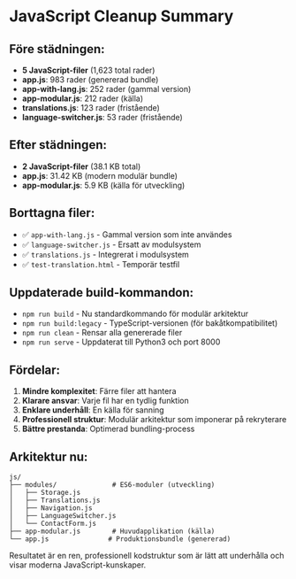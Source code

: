 # JavaScript Cleanup Summary

## Före städningen:
- **5 JavaScript-filer** (1,623 total rader)
- **app.js**: 983 rader (genererad bundle)
- **app-with-lang.js**: 252 rader (gammal version)
- **app-modular.js**: 212 rader (källa)
- **translations.js**: 123 rader (fristående)
- **language-switcher.js**: 53 rader (fristående)

## Efter städningen:
- **2 JavaScript-filer** (38.1 KB total)
- **app.js**: 31.42 KB (modern modulär bundle)
- **app-modular.js**: 5.9 KB (källa för utveckling)

## Borttagna filer:
- ✅ `app-with-lang.js` - Gammal version som inte användes
- ✅ `language-switcher.js` - Ersatt av modulsystem
- ✅ `translations.js` - Integrerat i modulsystem
- ✅ `test-translation.html` - Temporär testfil

## Uppdaterade build-kommandon:
- `npm run build` - Nu standardkommando för modulär arkitektur
- `npm run build:legacy` - TypeScript-versionen (för bakåtkompatibilitet)
- `npm run clean` - Rensar alla genererade filer
- `npm run serve` - Uppdaterat till Python3 och port 8000

## Fördelar:
1. **Mindre komplexitet**: Färre filer att hantera
2. **Klarare ansvar**: Varje fil har en tydlig funktion
3. **Enklare underhåll**: En källa för sanning
4. **Professionell struktur**: Modulär arkitektur som imponerar på rekryterare
5. **Bättre prestanda**: Optimerad bundling-process

## Arkitektur nu:
```
js/
├── modules/              # ES6-moduler (utveckling)
│   ├── Storage.js
│   ├── Translations.js
│   ├── Navigation.js
│   ├── LanguageSwitcher.js
│   └── ContactForm.js
├── app-modular.js        # Huvudapplikation (källa)
└── app.js               # Produktionsbundle (genererad)
```

Resultatet är en ren, professionell kodstruktur som är lätt att underhålla och visar moderna JavaScript-kunskaper.